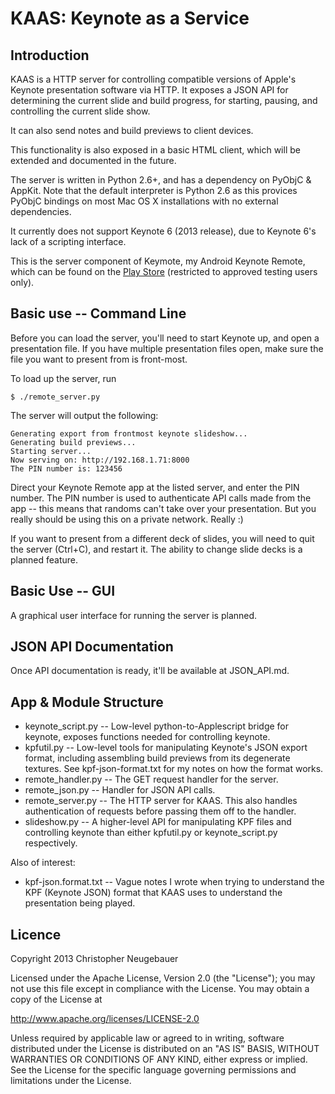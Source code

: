 KAAS: Keynote as a Service
==========================

Introduction
------------

KAAS is a HTTP server for controlling compatible versions of Apple's Keynote 
presentation software via HTTP. It exposes a JSON API for determining the current
slide and build progress, for starting, pausing, and controlling the current
slide show.

It can also send notes and build previews to client devices.

This functionality is also exposed in a basic HTML client, which will be 
extended and documented in the future.

The server is written in Python 2.6+, and has a dependency on PyObjC & AppKit.
Note that the default interpreter is Python 2.6 as this provices PyObjC 
bindings on most Mac OS X installations with no external dependencies.

It currently does not support Keynote 6 (2013 release), due to Keynote 6's 
lack of a scripting interface.

This is the server component of Keymote, my Android Keynote Remote, which can
be found on the [Play Store](https://play.google.com/store/apps/details?id=net.noogz.keymote)
(restricted to approved testing users only).


Basic use -- Command Line
-------------------------

Before you can load the server, you'll need to start Keynote up, and open a
presentation file. If you have multiple presentation files open, make sure the
file you want to present from is front-most.

To load up the server, run

    $ ./remote_server.py

The server will output the following:

    Generating export from frontmost keynote slideshow...
    Generating build previews...
    Starting server...
    Now serving on: http://192.168.1.71:8000
    The PIN number is: 123456

Direct your Keynote Remote app at the listed server, and enter the PIN number.
The PIN number is used to authenticate API calls made from the app -- this 
means that randoms can't take over your presentation. But you really should be using
this on a private network. Really :)

If you want to present from a different deck of slides, you will need to quit 
the server (Ctrl+C), and restart it. The ability to change slide decks is a
planned feature.


Basic Use -- GUI
----------------

A graphical user interface for running the server is planned.


JSON API Documentation
----------------------

Once API documentation is ready, it'll be available at JSON_API.md.


App & Module Structure
----------------------

- keynote_script.py -- Low-level python-to-Applescript bridge for keynote, 
  exposes functions needed for controlling keynote.
- kpfutil.py -- Low-level tools for manipulating Keynote's JSON export format, 
  including assembling build previews from its degenerate textures. See 
  kpf-json-format.txt for my notes on how the format works.
- remote_handler.py -- The GET request handler for the server.
- remote_json.py -- Handler for JSON API calls.
- remote_server.py -- The HTTP server for KAAS. This also handles authentication
  of requests before passing them off to the handler.
- slideshow.py -- A higher-level API for manipulating KPF files and controlling
  keynote than either kpfutil.py or keynote_script.py respectively.

Also of interest:

- kpf-json.format.txt -- Vague notes I wrote when trying to understand the KPF
  (Keynote JSON) format that KAAS uses to understand the presentation being 
  played.


Licence
-------

Copyright 2013 Christopher Neugebauer

Licensed under the Apache License, Version 2.0 (the "License");
you may not use this file except in compliance with the License.
You may obtain a copy of the License at

   http://www.apache.org/licenses/LICENSE-2.0

Unless required by applicable law or agreed to in writing, software
distributed under the License is distributed on an "AS IS" BASIS,
WITHOUT WARRANTIES OR CONDITIONS OF ANY KIND, either express or implied.
See the License for the specific language governing permissions and
limitations under the License.
